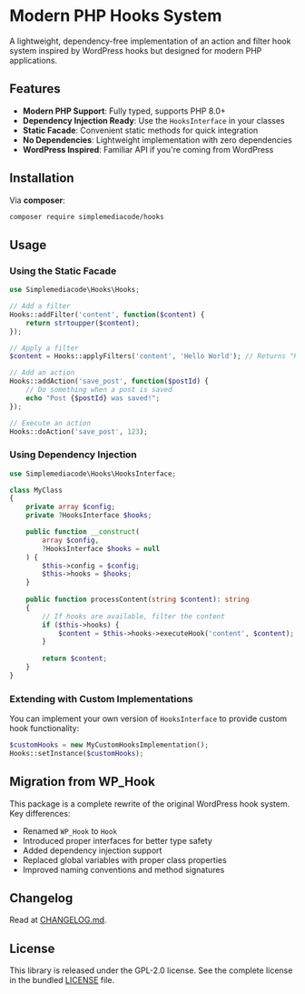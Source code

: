 # Modern PHP Hooks System

A lightweight, dependency-free implementation of an action and filter hook system inspired by WordPress hooks but designed for modern PHP applications.

## Features

- **Modern PHP Support**: Fully typed, supports PHP 8.0+
- **Dependency Injection Ready**: Use the `HooksInterface` in your classes
- **Static Facade**: Convenient static methods for quick integration
- **No Dependencies**: Lightweight implementation with zero dependencies
- **WordPress Inspired**: Familiar API if you're coming from WordPress

## Installation

Via **composer**:

```bash
composer require simplemediacode/hooks
```

## Usage

### Using the Static Facade

```php
use Simplemediacode\Hooks\Hooks;

// Add a filter
Hooks::addFilter('content', function($content) {
    return strtoupper($content);
});

// Apply a filter
$content = Hooks::applyFilters('content', 'Hello World'); // Returns "HELLO WORLD"

// Add an action
Hooks::addAction('save_post', function($postId) {
    // Do something when a post is saved
    echo "Post {$postId} was saved!";
});

// Execute an action
Hooks::doAction('save_post', 123);
```

### Using Dependency Injection

```php
use Simplemediacode\Hooks\HooksInterface;

class MyClass
{
    private array $config;
    private ?HooksInterface $hooks;

    public function __construct(
        array $config,
        ?HooksInterface $hooks = null
    ) {
        $this->config = $config;
        $this->hooks = $hooks;
    }
    
    public function processContent(string $content): string
    {
        // If hooks are available, filter the content
        if ($this->hooks) {
            $content = $this->hooks->executeHook('content', $content);
        }
        
        return $content;
    }
}
```

### Extending with Custom Implementations

You can implement your own version of `HooksInterface` to provide custom hook functionality:

```php
$customHooks = new MyCustomHooksImplementation();
Hooks::setInstance($customHooks);
```

## Migration from WP_Hook

This package is a complete rewrite of the original WordPress hook system. Key differences:

- Renamed `WP_Hook` to `Hook`
- Introduced proper interfaces for better type safety
- Added dependency injection support
- Replaced global variables with proper class properties
- Improved naming conventions and method signatures

## Changelog

Read at [CHANGELOG.md](./CHANGELOG.md).

## License
This library is released under the GPL-2.0 license. See the complete license in the bundled [LICENSE](./LICENSE) file.